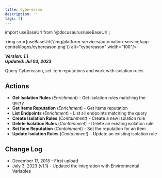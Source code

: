 ```yaml
---
title: Cybereason
description: ''
tags: []
---
```

import useBaseUrl from '@docusaurus/useBaseUrl';

<img src={useBaseUrl('/img/platform-services/automation-service/app-central/logos/cybereason.png')} alt="cybereason" width="100"/>

***Version: 1.1  
Updated: Jul 03, 2023***

Query Cybereason, set item reputations and work with isolation rules.

## Actions

* **Get Isolation Rules** (*Enrichment*) - Get isolation rules matching the query
* **Get Items Reputation** (*Enrichment*) - Get items reputation
* **List Endpoints** (*Enrichment*) - List all endpoints matching the query
* **Create Isolation Rules** (*Containment*) - Create a new isolation rule
* **Delete Isolation Rules** (*Containment*) - Delete an existing isolation rule
* **Set Item Reputation** (*Containment*) - Set the reputation for an item
* **Update Isolation Rules** (*Containment*) - Update an existing isolation rule

## Change Log

* December 17, 2018 - First upload
* July 3, 2023 (v1.1) - Updated the integration with Environmental Variables
